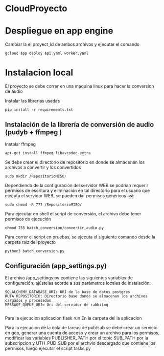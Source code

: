 # CloudProyecto
# Despliegue en app engine
Cambiar la el proyect_id de ambos archivos y ejecutar el comando 
```
gcloud app deploy api.yaml worker.yaml
```
# Instalacion local
El proyecto se debe correr en una maquina linux para hacer la conversion de audio

Instalar las librerias usadas


    pip install -r requirements.txt

##  Instalación de la librería de conversión de audio (pudyb + ffmpeg )
Instalar ffmpeg

    apt-get install ffmpeg libavcodec-extra

Se debe crear el directorio de repositorio en donde se almacenan los archivos a convertir y los convertidos

    sudo mkdir /RepositorioMISO/

Dependiendo de la configuración del servidor WEB se podrían requerir permisos de escritura y eliminación en tal directorio para el usuario que ejecuta el servidor WEB, 
se pueden dar permisos genéricos  así:

    sudo chmod -R 777 /RepositorioMISO/

Para ejecutar en shell el script de conversión, el archivo debe tener permisos de ejecución

    chmod 755 batch_conversion/convertir_audio.py

Para correr el script en pruebas, se ejecuta el siguiente comando desde la carpeta raiz del proyecto

    python3 batch_conversion.py 

##  Configuración (app_settings.py)

El archivo /app_settings.py contiene las siguientes variables de configuración, ajústelas acorde a sus parámetros locales de instalación:

```
SQLALCHEMY_DATABASE_URI: URI de la base de datos postgres
RUTA_REPOSITORIO: Directorio base donde se almacenan los archivos cargados y procesados
MESSAGE_QUEUE_URI= Uri del servidor de rabbitmq


```
Para la ejecucion 
aplicacion flask run
En la carpeta del la aplicacion

Para la ejecucion de la cola de tareas  de pub/sub se debe crear un servicio en gcp, generar una cuenta de acceso y crear un archivo para los permisos, modificar las variables PUBLISHER_PATH por el topic SUB_PATH por la subscripcion y  UTH_PUB_SUB por el archvio descargado que contiene los permisos, luego ejecutar el script tasks.py

